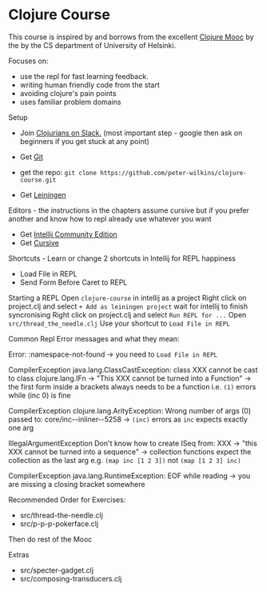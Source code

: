 # Clojure Course

This course is inspired by and borrows from the excellent [Clojure Mooc](http://iloveponies.github.io/120-hour-epic-sax-marathon/index.html) by the by the CS department of University of Helsinki.

Focuses on:

- use the repl for fast learning feedback.
- writing human friendly code from the start
- avoiding clojure's pain points 
- uses familiar problem domains

Setup
- Join [Clojurians on Slack.](http://clojurians.net/) (most important step - google then ask on beginners if you get stuck at any point) 
- Get [Git](https://git-scm.com/)
- get the repo:
 ```git clone https://github.com/peter-wilkins/clojure-course.git```

- Get  [Leiningen](https://leiningen.org/)

Editors - the instructions in the chapters assume cursive but if you prefer another and know how to repl already use whatever you want
- Get [Intellij Community Edition](https://www.jetbrains.com/idea/)
- Get [Cursive](https://cursive-ide.com/)

Shortcuts - Learn or change 2 shortcuts in Intellij for REPL happiness
- Load File in REPL
- Send Form Before Caret to REPL

Starting a REPL
Open `clojure-course` in intellij as a project
Right click on project.clj and select `+ Add as leiningen project`
wait for intellij to finish syncronising
Right click on project.clj and select `Run REPL for ...`
Open `src/thread_the_needle.clj`
Use your shortcut to `Load File in REPL`


Common Repl Error messages and what they mean:

Error: :namespace-not-found 
-> you need to `Load File in REPL`

CompilerException java.lang.ClassCastException: class XXX cannot be cast to class clojure.lang.IFn
-> "This XXX cannot be turned into a Function"
-> the first form inside a brackets always needs to be a function i.e. `(1)` errors while (inc 0) is fine

CompilerException clojure.lang.ArityException: Wrong number of args (0) passed to: core/inc--inliner--5258
-> `(inc)` errors as `inc` expects exactly one arg

IllegalArgumentException Don't know how to create ISeq from: XXX
-> "this XXX cannot be turned into a sequence"
-> collection functions expect the collection as the last arg e.g. `(map inc [1 2 3])` not `(map [1 2 3] inc)`

CompilerException java.lang.RuntimeException: EOF while reading
-> you are missing a closing bracket somewhere


Recommended Order for Exercises:
- src/thread-the-needle.clj
- src/p-p-p-pokerface.clj

Then do rest of the Mooc

Extras
- src/specter-gadget.clj
- src/composing-transducers.clj



